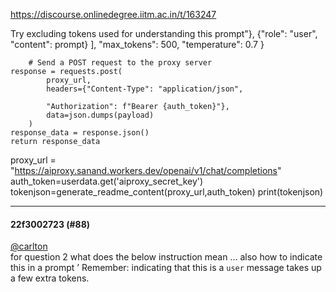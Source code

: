 https://discourse.onlinedegree.iitm.ac.in/t/163247

Try excluding tokens used for understanding this prompt"},
            {"role": "user", "content": prompt}
        ],
        "max_tokens": 500,
        "temperature": 0.7
    }
    
        # Send a POST request to the proxy server
    response = requests.post(
            proxy_url,
            headers={"Content-Type": "application/json",
                     
            "Authorization": f"Bearer {auth_token}"},
            data=json.dumps(payload)
        )
    response_data = response.json()
    return response_data
proxy_url = "https://aiproxy.sanand.workers.dev/openai/v1/chat/completions"
auth_token=userdata.get('aiproxy_secret_key')
tokenjson=generate_readme_content(proxy_url,auth_token)
print(tokenjson)
</code></pre><hr>

<h4>22f3002723 (#88)</h4>
<p><a class="mention" href="/u/carlton">@carlton</a><br/>
for question 2 what does  the below instruction mean … also how to indicate this in a prompt ’ Remember: indicating that this is a <code>user</code> message takes up a few extra tokens.